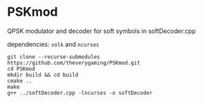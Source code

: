 # PSKmod
QPSK modulator and decoder for soft symbols in softDecoder.cpp

dependencies: ``volk`` and ``ncurses``

```
git clone --recurse-submodules https://github.com/theverygaming/PSKmod.git
cd PSKmod
mkdir build && cd build
cmake ..
make
g++ ../softDecoder.cpp -lncurses -o softDecoder
```